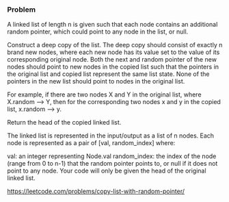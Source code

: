 ### Problem

A linked list of length n is given such that each node contains an additional random pointer, which could point to any node in the list, or null.

Construct a deep copy of the list. The deep copy should consist of exactly n brand new nodes, where each new node has its value set to the value of its corresponding original node. Both the next and random pointer of the new nodes should point to new nodes in the copied list such that the pointers in the original list and copied list represent the same list state. None of the pointers in the new list should point to nodes in the original list.

For example, if there are two nodes X and Y in the original list, where X.random --> Y, then for the corresponding two nodes x and y in the copied list, x.random --> y.

Return the head of the copied linked list.

The linked list is represented in the input/output as a list of n nodes. Each node is represented as a pair of [val, random_index] where:

val: an integer representing Node.val
random_index: the index of the node (range from 0 to n-1) that the random pointer points to, or null if it does not point to any node.
Your code will only be given the head of the original linked list.

https://leetcode.com/problems/copy-list-with-random-pointer/ 